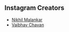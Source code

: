 ## Instagram Creators
+ [Nikhil Malankar](https://instagram.com/nikmlnkr)
+ [Vaibhav Chavan](https://instagram.com/imvaibhavchavan)


